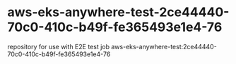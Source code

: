 # aws-eks-anywhere-test-2ce44440-70c0-410c-b49f-fe365493e1e4-76
repository for use with E2E test job aws-eks-anywhere-test:2ce44440-70c0-410c-b49f-fe365493e1e4-76
